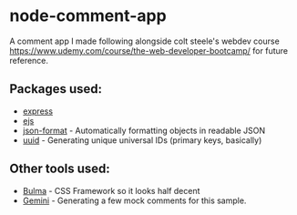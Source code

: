 # node-comment-app
A comment app I made following alongside colt steele's webdev course https://www.udemy.com/course/the-web-developer-bootcamp/ for future reference.

## Packages used: 

- [express](https://www.npmjs.com/package/express)
- [ejs](https://www.npmjs.com/package/ejs)
- [json-format](https://www.npmjs.com/package/json-format) - Automatically formatting objects in readable JSON
- [uuid](https://www.npmjs.com/package/uuid) - Generating unique universal IDs (primary keys, basically)

## Other tools used:

- [Bulma](https://bulma.io/) - CSS Framework so it looks half decent
- [Gemini](https://gemini.google.com/) - Generating a few mock comments for this sample.

